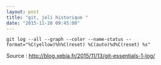 ```yaml
---
layout: post
title: "git, joli historique "
date: "2015-11-20 09:45:00"
---
```


```
git log --all --graph --color --name-status --format="%C(yellow)%h%C(reset) %C(auto)%d%C(reset) %s"
```

Source : http://blog.xebia.fr/2015/11/13/git-essentials-1-log/
